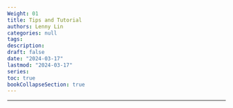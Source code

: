 ```yaml
---
Weight: 01
title: Tips and Tutorial
authors: Lenny Lin
categories: null
tags: 
description: 
draft: false
date: "2024-03-17"
lastmod: "2024-03-17"
series:
toc: true
bookCollapseSection: true
---
```



<!--more-->

---




